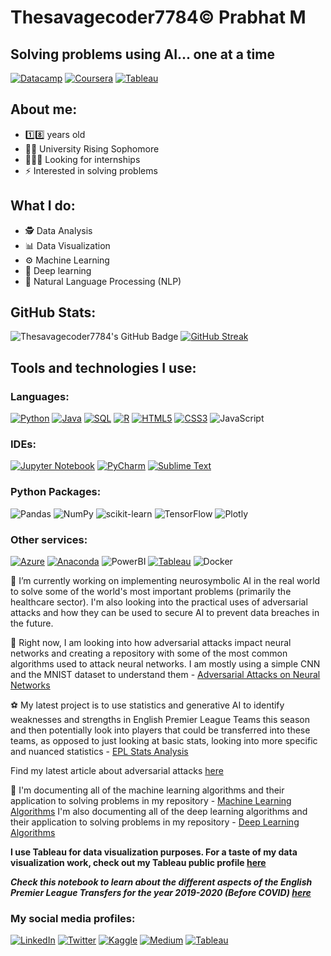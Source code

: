 # Thesavagecoder7784© Prabhat M

## Solving problems using AI... one at a time

[![Datacamp](https://img.shields.io/badge/Certified%20Data%20Scientist-05192D?style=for-the-badge&logo=datacamp&logoColor=65FF8F)][14]
[![Coursera](https://img.shields.io/badge/Introduction%20To%20Machine%20Learning-05192D?style=for-the-badge&logo=coursera&color=blue)][17]
[![Tableau](https://img.shields.io/badge/Intermediate%20Level-05192D?style=for-the-badge&logo=tableau)][18]


## About me: 
- 1️⃣8️⃣ years old 
- 👨‍🎓 University Rising Sophomore
- 👨🏻‍💻 Looking for internships
- ⚡ Interested in solving problems

## What I do:
- 🕵️ Data Analysis
- 📊 Data Visualization
- ⚙️ Machine Learning
- 🧠 Deep learning 
- 🤖 Natural Language Processing (NLP)

## GitHub Stats:
![Thesavagecoder7784's GitHub Badge](https://github-readme-stats.vercel.app/api?username=Thesavagecoder7784)  [![GitHub Streak](https://github-readme-streak-stats.herokuapp.com?user=Thesavagecoder7784&hide_border=true&date_format=M%20j%5B%2C%20Y%5D)](https://git.io/streak-stats)

## Tools and technologies I use:
### Languages:
[![Python](https://img.shields.io/badge/python-3670A0?style=for-the-badge&logo=python&logoColor=ffdd54)][3] [![Java](https://img.shields.io/badge/java-%23ED8B00.svg?style=for-the-badge&logo=java&logoColor=white)][4] [![SQL](https://img.shields.io/badge/sql-%2300f.svg?style=for-the-badge&logo=mysql&logoColor=white)][5] [![R](https://img.shields.io/badge/r-%23276DC3.svg?style=for-the-badge&logo=r&logoColor=white)][13] [![HTML5](https://img.shields.io/badge/html5-%23E34F26.svg?style=for-the-badge&logo=html5&logoColor=white)][19] [![CSS3](https://img.shields.io/badge/css3-%231572B6.svg?style=for-the-badge&logo=css3&logoColor=white)][20] ![JavaScript](https://img.shields.io/badge/javascript-%23323330.svg?style=for-the-badge&logo=javascript&logoColor=%23F7DF1E)

### IDEs:
[![Jupyter Notebook](https://img.shields.io/badge/jupyter-%23FA0F00.svg?style=for-the-badge&logo=jupyter&logoColor=white&color=orange)][6] [![PyCharm](https://img.shields.io/badge/pycharm-143?style=for-the-badge&logo=pycharm&logoColor=black&color=black&labelColor=green)][7] [![Sublime Text](https://img.shields.io/badge/sublime_text-%23575757.svg?style=for-the-badge&logo=sublime-text&logoColor=important)][8] 

### Python Packages:
![Pandas](https://img.shields.io/badge/pandas-%23150458.svg?style=for-the-badge&logo=pandas&logoColor=white) ![NumPy](https://img.shields.io/badge/numpy-%23013243.svg?style=for-the-badge&logo=numpy&logoColor=white) ![scikit-learn](https://img.shields.io/badge/scikit--learn-%23F7931E.svg?style=for-the-badge&logo=scikit-learn&logoColor=white) ![TensorFlow](https://img.shields.io/badge/TensorFlow-%23FF6F00.svg?style=for-the-badge&logo=TensorFlow&logoColor=white) ![Plotly](https://img.shields.io/badge/Plotly-239120?style=for-the-badge&logo=plotly&logoColor=white)

### Other services:
[![Azure](https://img.shields.io/badge/azure-%230072C6.svg?style=for-the-badge&logo=microsoftazure&logoColor=white)][15] [![Anaconda](https://img.shields.io/badge/conda-342B029.svg?&style=for-the-badge&logo=anaconda&logoColor=white)][16] ![PowerBI](https://img.shields.io/badge/PowerBI-F2C811?style=for-the-badge&logo=Power%20BI&logoColor=white) [![Tableau](https://img.shields.io/badge/Tableau-E97627?style=for-the-badge&logo=Tableau&logoColor=white)][10] ![Docker](https://img.shields.io/badge/Docker-2CA5E0?style=for-the-badge&logo=docker&logoColor=white) 

🔭 I’m currently working on implementing neurosymbolic AI in the real world to solve some of the world's most important problems (primarily the healthcare sector). I'm also looking into the practical uses of adversarial attacks and how they can be used to secure AI to prevent data breaches in the future.

🧨 Right now, I am looking into how adversarial attacks impact neural networks and creating a repository with some of the most common algorithms used to attack neural networks. I am mostly using a simple CNN and the MNIST dataset to understand them - [Adversarial Attacks on Neural Networks](https://github.com/Thesavagecoder7784/Adversarial-Attack-Neural-Networks/tree/main)

⚽️ My latest project is to use statistics and generative AI to identify weaknesses and strengths in English Premier League Teams this season and then potentially look into players that could be transferred into these teams, as opposed to just looking at basic stats, looking into more specific and nuanced statistics - [EPL Stats Analysis](https://github.com/Thesavagecoder7784/English-Premier-League-Stats-Analysis)

Find my latest article about adversarial attacks [here](https://prabhatm27.medium.com/adversarial-attacks-on-neural-networks-460aaf8ddfb1)

📄 I'm documenting all of the machine learning algorithms and their application to solving problems in my repository - [Machine Learning Algorithms](https://github.com/Thesavagecoder7784/Machine-Learning-Algorthims)
I'm also documenting all of the deep learning algorithms and their application to solving problems in my repository - [Deep Learning Algorithms](https://github.com/Thesavagecoder7784/Deep-Learning-Algorithms)

**I use Tableau for data visualization purposes. For a taste of my data visualization work, check out my Tableau public profile [here](https://public.tableau.com/profile/prabhat6777#!/)**

***Check this notebook to learn about the different aspects of the English Premier League Transfers for the year 2019-2020 (Before COVID) [here](https://github.com/Thesavagecoder7784/Statistical-Data-Analysis-With-Pandas/blob/master/English%20Premier%20League%20Transfers%20Analysis%202019-20.ipynb)***

[1]: https://twitter.com/PrabhatM27
[2]: https://www.linkedin.com/in/prabhat-m-237719172/
[3]: https://www.python.org/
[4]: https://www.java.com/en/
[5]: https://www.mysql.com/
[6]: https://jupyter.org/
[7]: https://www.jetbrains.com/pycharm/
[8]: https://www.sublimetext.com/
[9]: https://prabhatmaster2005.medium.com/
[10]: https://public.tableau.com/app/profile/prabhat6777#!/
[11]: https://app.datacamp.com/jobs/profile
[12]: https://www.kaggle.com/thegreatcoder
[13]: https://www.r-project.org/
[14]: https://www.datacamp.com/certificate/DS0012990877714
[15]: https://docs.microsoft.com/en-us/users/prabhatpalraj-2349/
[16]: https://community.anaconda.cloud/u/prabhat_m/summary
[17]: https://coursera.org/share/c4963ddd8d948efc4513dc1e665dfcff
[18]: https://verify.skilljar.com/c/6ibnw7wbb35r
[19]: https://developer.mozilla.org/en-US/docs/Web/HTML
[20]: https://developer.mozilla.org/en-US/docs/Web/CSS

### My social media profiles:
[![LinkedIn](https://img.shields.io/badge/linkedin-%230077B5.svg?style=for-the-badge&logo=linkedin&logoColor=white)][2]
[![Twitter](https://img.shields.io/badge/Twitter-%231DA1F2.svg?style=for-the-badge&logo=Twitter&logoColor=white)][1] 
[![Kaggle](https://img.shields.io/badge/Kaggle-20BEFF?style=for-the-badge&logo=Kaggle&logoColor=white)][12]
[![Medium](https://img.shields.io/badge/Medium-12100E?style=for-the-badge&logo=medium&logoColor=white)][9]
[![Tableau](https://img.shields.io/badge/Tableau-E97627?style=for-the-badge&logo=Tableau&logoColor=white)][10]

